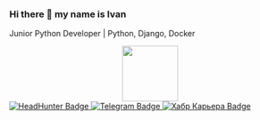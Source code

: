 ### Hi there 👋 my name is Ivan
Junior Python Developer | Python, Django, Docker

<div id="header" align="center">
  <img src="https://media.giphy.com/media/M9gbBd9nbDrOTu1Mqx/giphy.gif" width="100"/>
</div>
    <div id="badges">
      <a href="https://ufa.hh.ru/applicant/resumes/view?resume=3842e1b9ff0b23adf20039ed1f54774154374c">
        <img src="https://img.shields.io/badge/HeadHunter-red?style=for-the-badge&logo=HeadHunter&logoColor=white" alt="HeadHunter Badge"/>
      </a>
      <a href="https://t.me/salym_petroleum">
        <img src="https://img.shields.io/badge/Telegram-blue?style=for-the-badge&logo=Telegram&logoColor=white" alt="Telegram Badge"/>
      </a>
      <a href="https://career.habr.com/strannik1922">
        <img src="https://img.shields.io/badge/Хабр Карьера-grey?style=for-the-badge&logo=Хабр Карьера&logoColor=white" alt="Хабр Карьера Badge"/>
      </a>
    </div>

